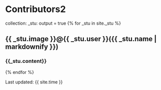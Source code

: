 
# Contributors2
  collection:
  _stu:
    output = true
{% for _stu in site._stu %}

 <h2> {{ _stu.image }}@{{ _stu.user }}({{ _stu.name | markdownify }}) </h2>
 <h3>{{_stu.content}}</h3>
 
{% endfor %}

Last updated: {{ site.time }}
